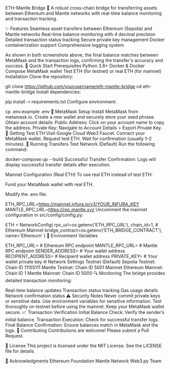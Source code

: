 ETH-Mantle Bridge 🌉
A robust cross-chain bridge for transferring assets between Ethereum and Mantle networks with real-time balance monitoring and transaction tracking.



✨ Features
Seamless asset transfers between Ethereum (Sepolia) and Mantle networks
Real-time balance monitoring with 4 decimal precision
Detailed transaction status tracking
Secure private key management
Docker containerization support
Comprehensive logging system




As shown in both screenshots above, the final balance matches between MetaMask and the transaction logs, confirming the transfer's accuracy and success.
🚀 Quick Start
Prerequisites
Python 3.8+
Docker & Docker Compose
MetaMask wallet
Test ETH (for testnet) or real ETH (for mainnet)
Installation
Clone the repository:

git clone https://github.com/yourusername/eth-mantle-bridge
cd eth-mantle-bridge
Install dependencies:


pip install -r requirements.txt
Configure environment:


cp .env.example .env
🔐 MetaMask Setup
Install MetaMask from metamask.io.
Create a new wallet and securely store your seed phrase.
Obtain account details:
Public Address: Click on your account name to copy the address.
Private Key: Navigate to Account Details > Export Private Key.
💎 Getting Test ETH
Visit Google Cloud Web3 Faucet.
Connect your MetaMask wallet.
Request test ETH.
Wait for confirmation (usually 1–2 minutes).
🔄 Running Transfers
Test Network (Default)
Run the following command:


docker-compose up --build
Successful Transfer Confirmation:
Logs will display successful transfer details after execution.

Mainnet Configuration (Real ETH)
To use real ETH instead of test ETH:

Fund your MetaMask wallet with real ETH.

Modify the .env file:


ETH_RPC_URL=https://mainnet.infura.io/v3/YOUR_INFURA_KEY
MANTLE_RPC_URL=https://rpc.mantle.xyz
Uncomment the mainnet configuration in src/config/config.py:


ETH = NetworkConfig(
    rpc_url=os.getenv('ETH_RPC_URL'),
    chain_id=1,  # Ethereum Mainnet
    bridge_contract=os.getenv('ETH_BRIDGE_CONTRACT'),
    name='Ethereum'
)
📂 Environment Variables


ETH_RPC_URL=            # Ethereum RPC endpoint
MANTLE_RPC_URL=         # Mantle RPC endpoint
SENDER_ADDRESS=         # Your wallet address
RECIPIENT_ADDRESS=      # Recipient wallet address
PRIVATE_KEY=            # Your wallet private key
🌐 Network Settings
Testnet (Default)
Sepolia Testnet: Chain ID 11155111
Mantle Testnet: Chain ID 5001
Mainnet
Ethereum Mainnet: Chain ID 1
Mantle Mainnet: Chain ID 5000
🔍 Monitoring
The bridge provides detailed transaction monitoring:

Real-time balance updates
Transaction status tracking
Gas usage details
Network confirmation status
⚠️ Security Notes
Never commit private keys or sensitive data.
Use environment variables for sensitive information.
Test thoroughly on testnet before using the mainnet.
Keep your MetaMask wallet secure.
📈 Transaction Verification
Initial Balance Check: Verify the sender’s initial balance.
Transaction Execution: Check for successful transfer logs.
Final Balance Confirmation: Ensure balances match in MetaMask and the logs.
🤝 Contributing
Contributions are welcome! Please submit a Pull Request.

📄 License
This project is licensed under the MIT License. See the LICENSE file for details.

🙏 Acknowledgments
Ethereum Foundation
Mantle Network
Web3.py Team
